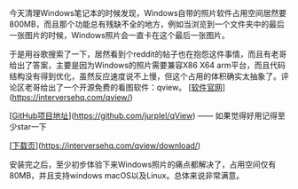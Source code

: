 今天清理Windows笔记本的时候发现，Windows自带的照片软件占用空间居然要800MB，而且那个功能总有残缺不全的地方，例如当浏览到一个文件夹中的最后一张图片的时候，Windows照片会一直卡在这个最后一张图片。

于是用谷歌搜索了一下，居然看到个reddit的帖子也在抱怨这件事情，而且有老哥给出了答案，主要是因为Windows的照片需要兼容X86 X64 arm平台，而且代码结构没有得到优化，虽然反应速度说不上慢，但这个占用的体积确实太抽象了。评论区老哥给出了一个开源免费的看图软件：qview。
[[软件官网](https://interversehq.com/qview/)](https://interversehq.com/qview/)

[[GitHub项目地址](https://github.com/jurplel/qView)](https://github.com/jurplel/qView) —— 如果觉得好用记得至少star一下

[[下载页](https://interversehq.com/qview/download/)](https://interversehq.com/qview/download/)

安装完之后，至少初步体验下来Windows照片的痛点都解决了，占用空间仅有80MB，并且支持windows macOS以及Linux。总体来说非常满意。